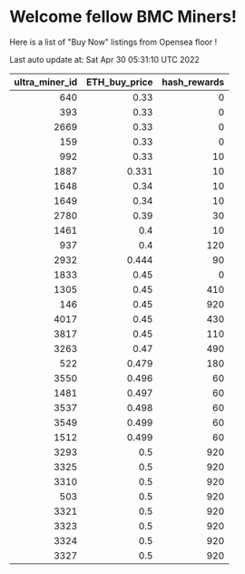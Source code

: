 # Welcome fellow BMC Miners!
Here is a list of "Buy Now" listings from Opensea floor !


Last auto update at: Sat Apr 30 05:31:10 UTC 2022


|   ultra_miner_id |   ETH_buy_price |   hash_rewards |
|-----------------:|----------------:|---------------:|
|              640 |           0.33  |              0 |
|              393 |           0.33  |              0 |
|             2669 |           0.33  |              0 |
|              159 |           0.33  |              0 |
|              992 |           0.33  |             10 |
|             1887 |           0.331 |             10 |
|             1648 |           0.34  |             10 |
|             1649 |           0.34  |             10 |
|             2780 |           0.39  |             30 |
|             1461 |           0.4   |             10 |
|              937 |           0.4   |            120 |
|             2932 |           0.444 |             90 |
|             1833 |           0.45  |              0 |
|             1305 |           0.45  |            410 |
|              146 |           0.45  |            920 |
|             4017 |           0.45  |            430 |
|             3817 |           0.45  |            110 |
|             3263 |           0.47  |            490 |
|              522 |           0.479 |            180 |
|             3550 |           0.496 |             60 |
|             1481 |           0.497 |             60 |
|             3537 |           0.498 |             60 |
|             3549 |           0.499 |             60 |
|             1512 |           0.499 |             60 |
|             3293 |           0.5   |            920 |
|             3325 |           0.5   |            920 |
|             3310 |           0.5   |            920 |
|              503 |           0.5   |            920 |
|             3321 |           0.5   |            920 |
|             3323 |           0.5   |            920 |
|             3324 |           0.5   |            920 |
|             3327 |           0.5   |            920 |